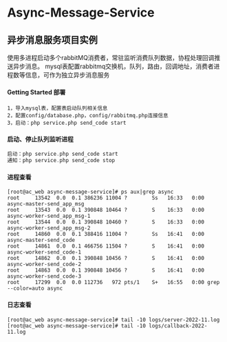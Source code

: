 # Async-Message-Service
## 异步消息服务项目实例
使用多进程启动多个rabbitMQ消费者，常驻监听消费队列数据，协程处理回调推送异步消息。
mysql表配置rabbitmq交换机，队列，路由，回调地址，消费者进程数等信息，可作为独立异步消息服务


#### Getting Started 部署 
```text
1，导入mysql表，配置表启动队列相关信息
2，配置config/database.php，config/rabbitmq.php连接信息
3，启动：php service.php send_code start
```

#### 启动、停止队列监听进程
```php
启动：php service.php send_code start
通知：php service.php send_code stop
```

#### 进程查看
```shell script
[root@ac_web async-message-service]# ps aux|grep async
root     13542  0.0  0.1 386236 11004 ?        Ss   16:33   0:00 async-master-send_app_msg
root     13543  0.0  0.1 390848 10464 ?        S    16:33   0:00 async-worker-send_app_msg-1
root     13544  0.0  0.1 390848 10460 ?        S    16:33   0:00 async-worker-send_app_msg-2
root     14860  0.0  0.1 388416 11004 ?        Ss   16:41   0:00 async-master-send_code
root     14861  0.0  0.1 466756 11504 ?        S    16:41   0:00 async-worker-send_code-1
root     14862  0.0  0.1 390848 10456 ?        S    16:41   0:00 async-worker-send_code-2
root     14863  0.0  0.1 390848 10456 ?        S    16:41   0:00 async-worker-send_code-3
root     17299  0.0  0.0 112736   972 pts/1    S+   16:55   0:00 grep --color=auto async
```

#### 日志查看
```shell script
[root@ac_web async-message-service]# tail -10 logs/server-2022-11.log 
[root@ac_web async-message-service]# tail -10 logs/callback-2022-11.log 
```